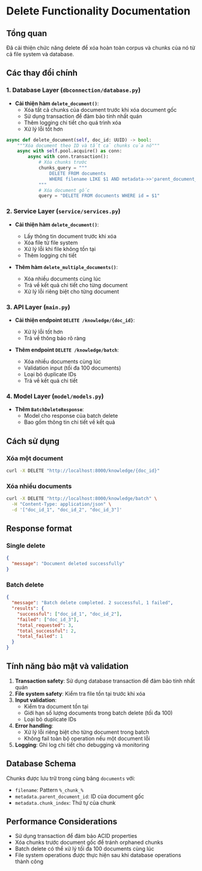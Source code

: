 # Delete Functionality Documentation

## Tổng quan
Đã cải thiện chức năng delete để xóa hoàn toàn corpus và chunks của nó từ cả file system và database.

## Các thay đổi chính

### 1. Database Layer (`dbconnection/database.py`)
- **Cải thiện hàm `delete_document()`**:
  - Xóa tất cả chunks của document trước khi xóa document gốc
  - Sử dụng transaction để đảm bảo tính nhất quán
  - Thêm logging chi tiết cho quá trình xóa
  - Xử lý lỗi tốt hơn

```python
async def delete_document(self, doc_id: UUID) -> bool:
    """Xóa document theo ID và tất cả chunks của nó"""
    async with self.pool.acquire() as conn:
        async with conn.transaction():
            # Xóa chunks trước
            chunks_query = """
                DELETE FROM documents 
                WHERE filename LIKE $1 AND metadata->>'parent_document_id' = $2
            """
            # Xóa document gốc
            query = "DELETE FROM documents WHERE id = $1"
```

### 2. Service Layer (`service/services.py`)
- **Cải thiện hàm `delete_document()`**:
  - Lấy thông tin document trước khi xóa
  - Xóa file từ file system
  - Xử lý lỗi khi file không tồn tại
  - Thêm logging chi tiết

- **Thêm hàm `delete_multiple_documents()`**:
  - Xóa nhiều documents cùng lúc
  - Trả về kết quả chi tiết cho từng document
  - Xử lý lỗi riêng biệt cho từng document

### 3. API Layer (`main.py`)
- **Cải thiện endpoint `DELETE /knowledge/{doc_id}`**:
  - Xử lý lỗi tốt hơn
  - Trả về thông báo rõ ràng

- **Thêm endpoint `DELETE /knowledge/batch`**:
  - Xóa nhiều documents cùng lúc
  - Validation input (tối đa 100 documents)
  - Loại bỏ duplicate IDs
  - Trả về kết quả chi tiết

### 4. Model Layer (`model/models.py`)
- **Thêm `BatchDeleteResponse`**:
  - Model cho response của batch delete
  - Bao gồm thông tin chi tiết về kết quả

## Cách sử dụng

### Xóa một document
```bash
curl -X DELETE "http://localhost:8000/knowledge/{doc_id}"
```

### Xóa nhiều documents
```bash
curl -X DELETE "http://localhost:8000/knowledge/batch" \
  -H "Content-Type: application/json" \
  -d '["doc_id_1", "doc_id_2", "doc_id_3"]'
```

## Response format

### Single delete
```json
{
  "message": "Document deleted successfully"
}
```

### Batch delete
```json
{
  "message": "Batch delete completed. 2 successful, 1 failed",
  "results": {
    "successful": ["doc_id_1", "doc_id_2"],
    "failed": ["doc_id_3"],
    "total_requested": 3,
    "total_successful": 2,
    "total_failed": 1
  }
}
```

## Tính năng bảo mật và validation

1. **Transaction safety**: Sử dụng database transaction để đảm bảo tính nhất quán
2. **File system safety**: Kiểm tra file tồn tại trước khi xóa
3. **Input validation**: 
   - Kiểm tra document tồn tại
   - Giới hạn số lượng documents trong batch delete (tối đa 100)
   - Loại bỏ duplicate IDs
4. **Error handling**: 
   - Xử lý lỗi riêng biệt cho từng document trong batch
   - Không fail toàn bộ operation nếu một document lỗi
5. **Logging**: Ghi log chi tiết cho debugging và monitoring

## Database Schema
Chunks được lưu trữ trong cùng bảng `documents` với:
- `filename`: Pattern `%_chunk_%`
- `metadata.parent_document_id`: ID của document gốc
- `metadata.chunk_index`: Thứ tự của chunk

## Performance Considerations
- Sử dụng transaction để đảm bảo ACID properties
- Xóa chunks trước document gốc để tránh orphaned chunks
- Batch delete có thể xử lý tối đa 100 documents cùng lúc
- File system operations được thực hiện sau khi database operations thành công 
